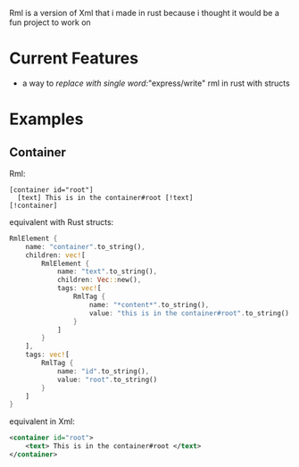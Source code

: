 Rml is a version of Xml that i made in rust because i thought it would be a fun project to work on
# Current Features
 - a way to *replace with single word:*"express/write" rml in rust with structs
# Examples
## Container
Rml:
```rml
[container id="root"]
  [text] This is in the container#root [!text]
[!container]
```
equivalent with Rust structs:
```rust
RmlElement {
    name: "container".to_string(),
    children: vec![
        RmlElement {
            name: "text".to_string(),
            children: Vec::new(),
            tags: vec![
                RmlTag {
                    name: "*content*".to_string(),
                    value: "this is in the container#root".to_string()
                }
            ]
        }
    ],
    tags: vec![
        RmlTag {
            name: "id".to_string(),
            value: "root".to_string()
        }
    ]
}

```
equivalent in Xml:
```xml
<container id="root">
    <text> This is in the container#root </text>
</container>
```

